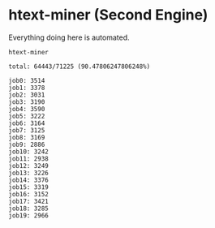 # htext-miner (Second Engine)

Everything doing here is automated.

```
htext-miner

total: 64443/71225 (90.47806247806248%)

job0: 3514
job1: 3378
job2: 3031
job3: 3190
job4: 3590
job5: 3222
job6: 3164
job7: 3125
job8: 3169
job9: 2886
job10: 3242
job11: 2938
job12: 3249
job13: 3226
job14: 3376
job15: 3319
job16: 3152
job17: 3421
job18: 3285
job19: 2966
```